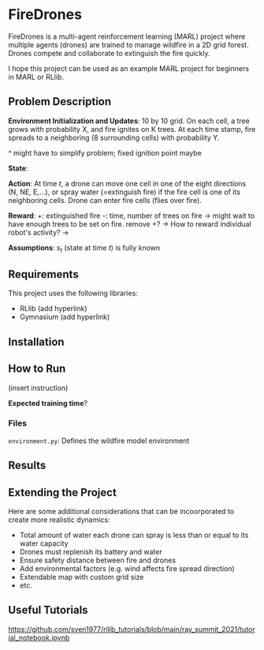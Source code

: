 # FireDrones

FireDrones is a multi-agent reinforcement learning (MARL) project where multiple agents (drones) are trained to manage wildfire in a 2D grid forest. Drones compete and collaborate to extinguish the fire quickly.

I hope this project can be used as an example MARL project for beginners in MARL or RLlib.

## Problem Description

**Environment Initialization and Updates**: 10 by 10 grid. On each cell, a tree grows with probability X, and fire ignites on K trees. At each time stamp, fire spreads to a neighboring (8 surrounding cells) with probability Y.

^ might have to simplify problem; fixed ignition point maybe

**State**:

**Action**: At time $t$, a drone can move one cell in one of the eight directions (N, NE, E,...), or spray water (=extinguish fire) if the fire cell is one of its neighboring cells. Drone can enter fire cells (flies over fire).

**Reward**:
+: extinguished fire
-: time, number of trees on fire
-> might wait to have enough trees to be set on fire. remove +?
-> How to reward individual robot's activity?
->

**Assumptions**: $s_t$ (state at time $t$) is fully known

## Requirements

This project uses the following libraries:

-   RLlib (add hyperlink)
-   Gymnasium (add hyperlink)

## Installation

## How to Run

(insert instruction)

**Expected training time**?

### Files

`environment.py`: Defines the wildfire model environment

## Results

## Extending the Project

Here are some additional considerations that can be incoorporated to create more realistic dynamics:

-   Total amount of water each drone can spray is less than or equal to its water capacity
-   Drones must replenish its battery and water
-   Ensure safety distance between fire and drones
-   Add environmental factors (e.g. wind affects fire spread direction)
-   Extendable map with custom grid size
-   etc.

## Useful Tutorials

https://github.com/sven1977/rllib_tutorials/blob/main/ray_summit_2021/tutorial_notebook.ipynb

